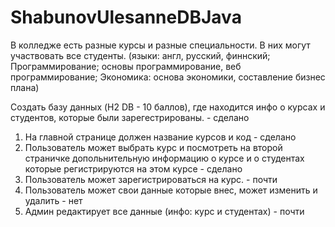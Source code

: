 # ShabunovUlesanneDBJava

В колледже есть разные курсы и разные специальности. В них могут участвовать все студенты. (языки: англ, русский, финнский; Программирование; основы программирование, веб программирование; Экономика: основа экономики, составление бизнес плана)

Создать базу данных (H2 DB - 10 баллов), где находится инфо о курсах и студентов, которые были зарегестрированы. - сделано

1. На главной странице должен название курсов и код - сделано
2. Пользователь может выбрать курс и посмотреть на второй страничке допольнительную информацию о курсе и о студентах которые регистрируются на этом курсе - сделано
3. Пользователь может зарегистрироваться на курс. - почти
4. Пользователь может свои данные которые внес, может изменить и удалить - нет
5. Админ редактирует все данные (инфо: курс и студентах) - почти

